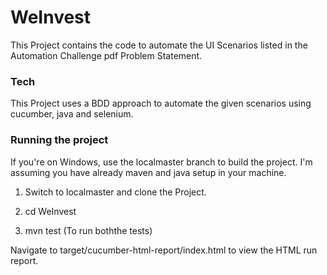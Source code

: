 # WeInvest
This Project contains the code to automate the UI Scenarios listed in the Automation Challenge pdf Problem Statement.

### Tech

This Project uses a BDD approach to automate the given scenarios using cucumber, java and selenium.

### Running the project

If you're on Windows, use the localmaster branch to build the project. I'm assuming you have already maven and java setup in your machine.

1. Switch to localmaster and clone the Project. 

2. cd WeInvest

3. mvn test (To run boththe tests)

Navigate to target/cucumber-html-report/index.html to view the HTML run report.
